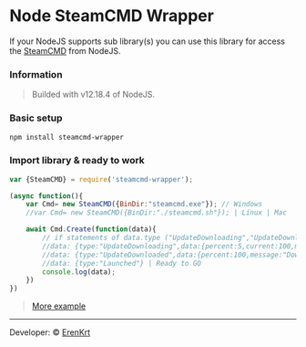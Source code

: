 # Node SteamCMD Wrapper
If your NodeJS supports sub library(s) you can use this library for access the [SteamCMD](https://developer.valvesoftware.com/wiki/SteamCMD) from NodeJS.

### Information
> Builded with v12.18.4 of NodeJS.

### Basic setup
```sh
npm install steamcmd-wrapper
```
### Import library & ready to work
```js
var {SteamCMD} = require('steamcmd-wrapper');

(async function(){
    var Cmd= new SteamCMD({BinDir:"steamcmd.exe"}); // Windows 
    //var Cmd= new SteamCMD({BinDir:"./steamcmd.sh"}); | Linux | Mac

    await Cmd.Create(function(data){
        // if statements of data.type ("UpdateDownloading","UpdateDownloaded","Launched")
        //data: {type:"UpdateDownloading",data:{percent:5,current:100,max:1000}}
        //data: {type:"UpdateDownloaded",data:{percent:100,message:"Download Complete."}}
        //data: {type:"Launched"} | Ready to GO
        console.log(data);
    })
})
```
> [More example](https://github.com/ErenKrt/Node-SteamCMD/tree/main/Examples)
---
Developer: &copy; [ErenKrt](https://www.instagram.com/ep.eren/)

